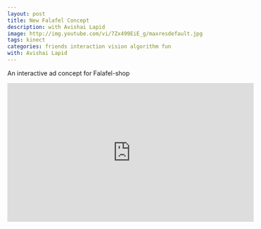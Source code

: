 ```yaml
---
layout: post
title: New Falafel Concept
description: with Avishai Lapid
image: http://img.youtube.com/vi/7Zx499EiE_g/maxresdefault.jpg
tags: kinect 
categories: friends interaction vision algorithm fun
with: Avishai Lapid
---
```


An interactive ad concept for Falafel-shop

<iframe width="560" height="315" src="http://www.youtube.com/embed/7Zx499EiE_g" frameborder="0" allowfullscreen></iframe>


